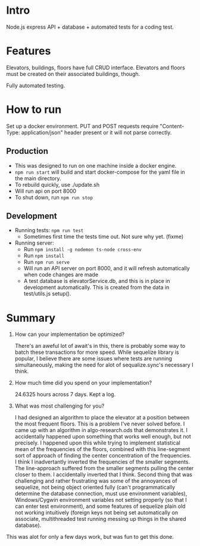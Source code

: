 # Intro

Node.js express API + database + automated tests for a coding test.

# Features

Elevators, buildings, floors have full CRUD interface. Elevators and floors must be created on their associated buildings, though.

Fully automated testing.

# How to run

Set up a docker environment.
PUT and POST requests require "Content-Type: application/json" header present or it will not parse correctly.

## Production

- This was designed to run on one machine inside a docker engine.
- `npm run start` will build and start docker-compose for the yaml file in the main directory.
- To rebuild quickly, use ./update.sh
- Will run api on port 8000
- To shut down, run `npm run stop`

## Development

- Running tests: `npm run test`
  - Sometimes first time the tests time out. Not sure why yet. (fixme)
- Running server:
  - Run `npm install -g nodemon ts-node cross-env`
  - Run `npm install`
  - Run `npm run serve`
  - Will run an API server on port 8000, and it will refresh automatically when code changes are made
  - A test database is elevatorService.db, and this is in place in development automatically. This is created from the data in test/utils.js setup().

# Summary

1. How can your implementation be optimized?

   There's an aweful lot of await's in this, there is probably some way to batch these transactions for more speed. While sequelize library is popular, I believe there are some issues where tests are running simultaneously, making the need for alot of sequalize.sync's necessary I think.

1. How much time did you spend on your implementation?

   24.6325 hours across 7 days. Kept a log.

1. What was most challenging for you?

   I had designed an algorithm to place the elevator at a position between the most frequent floors. This is a problem I've never solved before. I came up with an algorithm in algo-research.ods that demonstrates it. I accidentally happened upon something that works well enough, but not precisely. I happened upon this while trying to implement statistical mean of the frequencies of the floors, combined with this line-segment sort of approach of finding the center concentration of the frequencies. I think I inadvertantly inverted the frequencies of the smaller segments. The line-approach suffered from the smaller segments pulling the center closer to them. I accidentally inverted that I think.
   Second thing that was challenging and rather frustrating was some of the annoyances of sequelize, not being object oriented fully (can't programmatically determine the database connection, must use environment variables), Windows/Cygwin environment variables not setting properly (so that I can enter test environment), and some features of sequelize plain old not working intuitively (foreign keys not being set automatically on associate, multithreaded test running messing up things in the shared database).

This was alot for only a few days work, but was fun to get this done.
